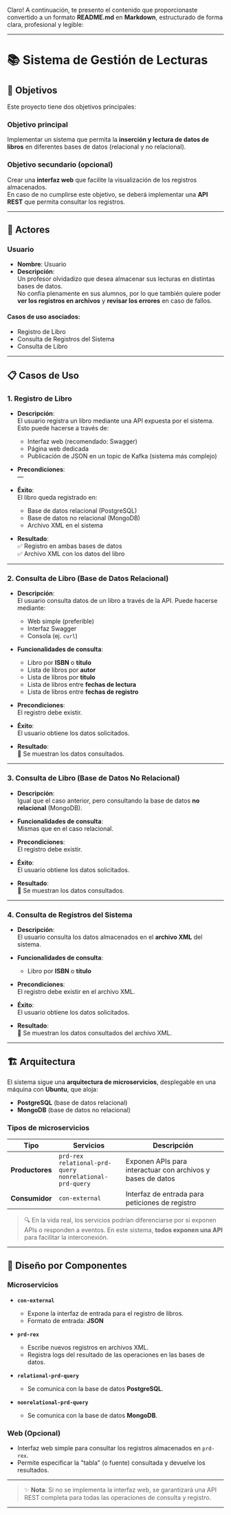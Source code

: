 Claro! A continuación, te presento el contenido que proporcionaste convertido a un formato **README.md** en **Markdown**, estructurado de forma clara, profesional y legible:

---

# 📚 Sistema de Gestión de Lecturas

## 🎯 Objetivos

Este proyecto tiene dos objetivos principales:

### Objetivo principal
Implementar un sistema que permita la **inserción y lectura de datos de libros** en diferentes bases de datos (relacional y no relacional).

### Objetivo secundario (opcional)
Crear una **interfaz web** que facilite la visualización de los registros almacenados.  
En caso de no cumplirse este objetivo, se deberá implementar una **API REST** que permita consultar los registros.

---

## 👤 Actores

### Usuario
- **Nombre**: Usuario
- **Descripción**:  
  Un profesor olvidadizo que desea almacenar sus lecturas en distintas bases de datos.  
  No confía plenamente en sus alumnos, por lo que también quiere poder **ver los registros en archivos** y **revisar los errores** en caso de fallos.

#### Casos de uso asociados:
- Registro de Libro
- Consulta de Registros del Sistema
- Consulta de Libro

---

## 📋 Casos de Uso

### 1. Registro de Libro
- **Descripción**:  
  El usuario registra un libro mediante una API expuesta por el sistema. Esto puede hacerse a través de:
    - Interfaz web (recomendado: Swagger)
    - Página web dedicada
    - Publicación de JSON en un topic de Kafka (sistema más complejo)

- **Precondiciones**:  
  —

- **Éxito**:  
  El libro queda registrado en:
    - Base de datos relacional (PostgreSQL)
    - Base de datos no relacional (MongoDB)
    - Archivo XML en el sistema

- **Resultado**:  
  ✅ Registro en ambas bases de datos  
  ✅ Archivo XML con los datos del libro

---

### 2. Consulta de Libro (Base de Datos Relacional)
- **Descripción**:  
  El usuario consulta datos de un libro a través de la API. Puede hacerse mediante:
    - Web simple (preferible)
    - Interfaz Swagger
    - Consola (ej. `curl`)

- **Funcionalidades de consulta**:
    - Libro por **ISBN** o **título**
    - Lista de libros por **autor**
    - Lista de libros por **título**
    - Lista de libros entre **fechas de lectura**
    - Lista de libros entre **fechas de registro**

- **Precondiciones**:  
  El registro debe existir.

- **Éxito**:  
  El usuario obtiene los datos solicitados.

- **Resultado**:  
  📄 Se muestran los datos consultados.

---

### 3. Consulta de Libro (Base de Datos No Relacional)
- **Descripción**:  
  Igual que el caso anterior, pero consultando la base de datos **no relacional** (MongoDB).

- **Funcionalidades de consulta**:  
  Mismas que en el caso relacional.

- **Precondiciones**:  
  El registro debe existir.

- **Éxito**:  
  El usuario obtiene los datos solicitados.

- **Resultado**:  
  📄 Se muestran los datos consultados.

---

### 4. Consulta de Registros del Sistema
- **Descripción**:  
  El usuario consulta los datos almacenados en el **archivo XML** del sistema.

- **Funcionalidades de consulta**:
    - Libro por **ISBN** o **título**

- **Precondiciones**:  
  El registro debe existir en el archivo XML.

- **Éxito**:  
  El usuario obtiene los datos solicitados.

- **Resultado**:  
  📄 Se muestran los datos consultados del archivo XML.

---

## 🏗️ Arquitectura

El sistema sigue una **arquitectura de microservicios**, desplegable en una máquina con **Ubuntu**, que aloja:

- **PostgreSQL** (base de datos relacional)
- **MongoDB** (base de datos no relacional)

### Tipos de microservicios

| Tipo          | Servicios                              | Descripción |
|---------------|----------------------------------------|-------------|
| **Productores** | `prd-rex`<br>`relational-prd-query`<br>`nonrelational-prd-query` | Exponen APIs para interactuar con archivos y bases de datos |
| **Consumidor**  | `con-external`                         | Interfaz de entrada para peticiones de registro |

> 🔍 En la vida real, los servicios podrían diferenciarse por si exponen APIs o responden a eventos. En este sistema, **todos exponen una API** para facilitar la interconexión.

---

## 🧩 Diseño por Componentes

### Microservicios

- **`con-external`**
    - Expone la interfaz de entrada para el registro de libros.
    - Formato de entrada: **JSON**

- **`prd-rex`**
    - Escribe nuevos registros en archivos XML.
    - Registra logs del resultado de las operaciones en las bases de datos.

- **`relational-prd-query`**
    - Se comunica con la base de datos **PostgreSQL**.

- **`nonrelational-prd-query`**
    - Se comunica con la base de datos **MongoDB**.

### Web (Opcional)

- Interfaz web simple para consultar los registros almacenados en `prd-rex`.
- Permite especificar la "tabla" (o fuente) consultada y devuelve los resultados.

---

> ✨ **Nota**: Si no se implementa la interfaz web, se garantizará una API REST completa para todas las operaciones de consulta y registro.

--- 

